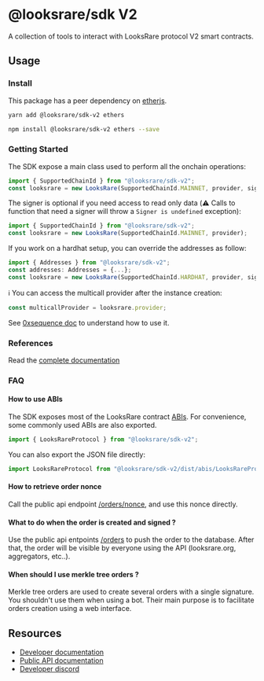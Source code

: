 # @looksrare/sdk V2

A collection of tools to interact with LooksRare protocol V2 smart contracts.

## Usage

### Install

This package has a peer dependency on [etherjs](https://docs.ethers.io/v5/).

```bash
yarn add @looksrare/sdk-v2 ethers
```

```bash
npm install @looksrare/sdk-v2 ethers --save
```

### Getting Started

The SDK expose a main class used to perform all the onchain operations:

```ts
import { SupportedChainId } from "@looksrare/sdk-v2";
const looksrare = new LooksRare(SupportedChainId.MAINNET, provider, signer);
```

The signer is optional if you need access to read only data (:warning: Calls to function that need a signer will throw a `Signer is undefined` exception):

```ts
import { SupportedChainId } from "@looksrare/sdk-v2";
const looksrare = new LooksRare(SupportedChainId.MAINNET, provider);
```

If you work on a hardhat setup, you can override the addresses as follow:

```ts
import { Addresses } from "@looksrare/sdk-v2";
const addresses: Addresses = {...};
const looksrare = new LooksRare(SupportedChainId.HARDHAT, provider, signer, addresses);
```

:information_source: You can access the multicall provider after the instance creation:

```ts
const multicallProvider = looksrare.provider;
```

See [0xsequence doc](https://github.com/0xsequence/sequence.js/tree/master/packages/multicall) to understand how to use it.

### References

Read the [complete documentation](./doc)

### FAQ

#### How to use ABIs

The SDK exposes most of the LooksRare contract [ABIs](https://github.com/LooksRare/sdk-v2/tree/master/src/abis). For convenience, some commonly used ABIs are also exported.

```ts
import { LooksRareProtocol } from "@looksrare/sdk-v2";
```

You can also export the JSON file directly:

```js
import LooksRareProtocol from "@looksrare/sdk-v2/dist/abis/LooksRareProtocol.json";
```

#### How to retrieve order nonce

Call the public api endpoint [/orders/nonce](https://looksrare.dev/reference/getordernonce), and use this nonce directly.

#### What to do when the order is created and signed ?

Use the public api entpoints [/orders](https://looksrare.dev/reference/createorder) to push the order to the database. After that, the order will be visible by everyone using the API (looksrare.org, aggregators, etc..).

#### When should I use merkle tree orders ?

Merkle tree orders are used to create several orders with a single signature. You shouldn't use them when using a bot. Their main purpose is to facilitate orders creation using a web interface.

## Resources

- [Developer documentation](https://docs.looksrare.org/developers/welcome)
- [Public API documentation](https://looksrare.dev/reference/important-information)
- [Developer discord](https://discord.gg/jJA4qM5dXz)
